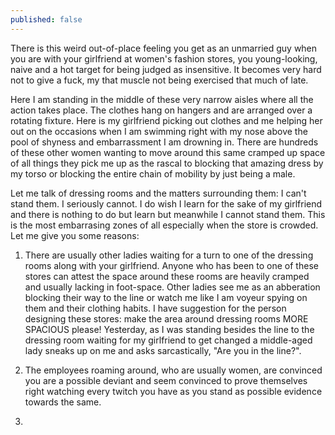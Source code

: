 ```yaml
---
published: false
---
```

There is this weird out-of-place feeling you get as an unmarried guy when you are with your girlfriend at women's fashion stores, you young-looking, naive and a hot target for being judged as insensitive. It becomes very hard not to give a fuck, my that muscle not being exercised that much of late. 

Here I am standing in the middle of these very narrow aisles where all the action takes place. The clothes hang on hangers and are arranged over a rotating fixture. Here is my girlfriend picking out clothes and me helping her out on the occasions when I am swimming right with my nose above the pool of shyness and embarrassment I am drowning in. There are hundreds of these other women wanting to move around this same cramped up space of all things they pick me up as the rascal to blocking that amazing dress by my torso or blocking the entire chain of mobility by just being a male.

Let me talk of dressing rooms and the matters surrounding them: I can't stand them. I seriously cannot. I do wish I learn for the sake of my girlfriend and there is nothing to do but learn but meanwhile I cannot stand them. This is the most embarrasing zones of all especially when the store is crowded. Let me give you some reasons:

1. There are usually other ladies waiting for a turn to one of the dressing rooms along with your girlfriend. Anyone who has been to one of these stores can attest the space around these rooms are heavily cramped and usually lacking in foot-space. Other ladies see me as an abberation blocking their way to the line or watch me like I am voyeur spying on them and their clothing habits. I have suggestion for the person designing these stores: make the area around dressing rooms MORE SPACIOUS please! Yesterday, as I was standing besides the line to the dressing room waiting for my girlfriend to get changed a middle-aged lady sneaks up on me and asks sarcastically, "Are you in the line?".

2. The employees roaming around, who are usually women, are convinced you are a possible deviant and seem convinced to prove themselves right watching every twitch you have as you stand as possible evidence towards the same.

3. 
